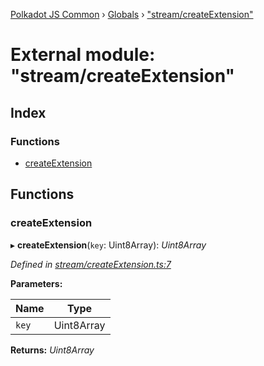 [Polkadot JS Common](../README.md) › [Globals](../globals.md) › ["stream/createExtension"](_stream_createextension_.md)

# External module: "stream/createExtension"

## Index

### Functions

* [createExtension](_stream_createextension_.md#createextension)

## Functions

###  createExtension

▸ **createExtension**(`key`: Uint8Array): *Uint8Array*

*Defined in [stream/createExtension.ts:7](https://github.com/polkadot-js/common/blob/408129d5/packages/trie-codec/src/stream/createExtension.ts#L7)*

**Parameters:**

Name | Type |
------ | ------ |
`key` | Uint8Array |

**Returns:** *Uint8Array*
